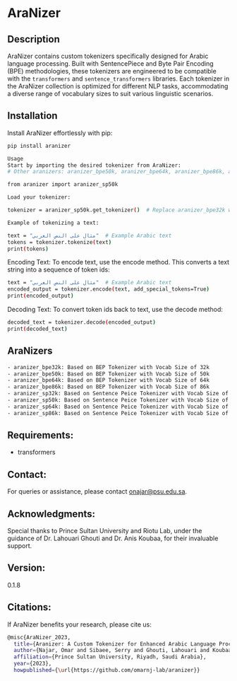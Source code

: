 # AraNizer

## Description
AraNizer contains custom tokenizers specifically designed for Arabic language processing. Built with SentencePiece and Byte Pair Encoding (BPE) methodologies, these tokenizers are engineered to be compatible with the `transformers` and `sentence_transformers` libraries. Each tokenizer in the AraNizer collection is optimized for different NLP tasks, accommodating a diverse range of vocabulary sizes to suit various linguistic scenarios.

## Installation
Install AraNizer effortlessly with pip:
```bash
pip install aranizer

Usage 
Start by importing the desired tokenizer from AraNizer:
# Other aranizers: aranizer_bpe50k, aranizer_bpe64k, aranizer_bpe86k, aranizer_sp32k, aranizer_sp50k, aranizer_sp64k, aranizer_sp86k

from aranizer import aranizer_sp50k

Load your tokenizer:

tokenizer = aranizer_sp50k.get_tokenizer()  # Replace aranizer_bpe32k with your chosen tokenizer

Example of tokenizing a text:

text = "مثال على النص العربي"  # Example Arabic text
tokens = tokenizer.tokenize(text)
print(tokens)
```

Encoding Text:
To encode text, use the encode method. This converts a text string into a sequence of token ids:
```bash
text = "مثال على النص العربي"  # Example Arabic text
encoded_output = tokenizer.encode(text, add_special_tokens=True)
print(encoded_output)
```
Decoding Text:
To convert token ids back to text, use the decode method:
```bash
decoded_text = tokenizer.decode(encoded_output)
print(decoded_text)
```

## AraNizers
```bash
- aranizer_bpe32k: Based on BEP Tokenizer with Vocab Size of 32k
- aranizer_bpe50k: Based on BEP Tokenizer with Vocab Size of 50k
- aranizer_bpe64k: Based on BEP Tokenizer with Vocab Size of 64k
- aranizer_bpe86k: Based on BEP Tokenizer with Vocab Size of 86k
- aranizer_sp32k: Based on Sentence Peice Tokenizer with Vocab Size of 32k
- aranizer_sp50k: Based on Sentence Peice Tokenizer with Vocab Size of 50k
- aranizer_sp64k: Based on Sentence Peice Tokenizer with Vocab Size of 64k
- aranizer_sp86k: Based on Sentence Peice Tokenizer with Vocab Size of 86k
```
## Requirements:
- transformers
  
## Contact:
For queries or assistance, please contact onajar@psu.edu.sa.

## Acknowledgments:
Special thanks to Prince Sultan University and Riotu Lab, under the guidance of Dr. Lahouari Ghouti and Dr. Anis Koubaa, for their invaluable support.

## Version:
0.1.8

## Citations:
If AraNizer benefits your research, please cite us:
```bash
@misc{AraNizer_2023,
  title={Aranizer: A Custom Tokenizer for Enhanced Arabic Language Processing},
  author={Najar, Omar and Sibaee, Serry and Ghouti, Lahouari and Koubaa, Anis},
  affiliation={Prince Sultan University, Riyadh, Saudi Arabia},
  year={2023},
  howpublished={\url{https://github.com/omarnj-lab/aranizer}}
```



